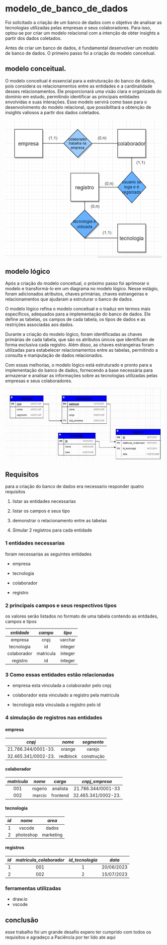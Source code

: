 # modelo_de_banco_de_dados

Foi solicitado a criação de um banco de dados com o objetivo de analisar as tecnologias utilizadas pelas empresas e seus colaboradores. Para isso, optou-se por criar um modelo relacional com a intenção de obter insights a partir dos dados coletados.

Antes de criar um banco de dados, é fundamental desenvolver um modelo de banco de dados. O primeiro passo foi a criação do modelo conceitual.

## modelo conceitual. 

O modelo conceitual é essencial para a estruturação do banco de dados, pois considera os relacionamentos entre as entidades e a cardinalidade desses relacionamentos. Ele proporcionará uma visão clara e organizada do domínio em estudo, permitindo identificar as principais entidades envolvidas e suas interações. Esse modelo servirá como base para o desenvolvimento do modelo relacional, que possibilitará a obtenção de insights valiosos a partir dos dados coletados.


![imagem do mmodelo conceitual ](imagens_do_banco/modelo_conceitual.png)



## modelo lógico

Após a criação do modelo conceitual, o próximo passo foi aprimorar o modelo e transformá-lo em um diagrama no modelo lógico. Nesse estágio, foram adicionados atributos, chaves primárias, chaves estrangeiras e relacionamentos que ajudaram a estruturar o banco de dados.

O modelo lógico refina o modelo conceitual e o traduz em termos mais específicos, adequados para a implementação do banco de dados. Ele define as tabelas, os campos de cada tabela, os tipos de dados e as restrições associadas aos dados.

Durante a criação do modelo lógico, foram identificadas as chaves primárias de cada tabela, que são os atributos únicos que identificam de forma exclusiva cada registro. Além disso, as chaves estrangeiras foram utilizadas para estabelecer relacionamentos entre as tabelas, permitindo a consulta e manipulação de dados relacionados.

Com essas melhorias, o modelo lógico está estruturado e pronto para a implementação do banco de dados, fornecendo a base necessária para armazenar e analisar as informações sobre as tecnologias utilizadas pelas empresas e seus colaboradores.

![imagem do ](imagens_do_banco/modelo_logico.png)

## Requisitos

para a criação do banco de dados era necessario responder quatro requisitos 

1. listar as entidades necessarias

2. listar os campos e seus tipo

3. demonstrar o relacionamento entre as tabelas

4. Simular 2 registros para cada entidade


### 1 entidades necessarias

foram necessarias as seguintes entidades

* empresa

* tecnologia

* colaborador

* registro

### 2 principais campos e seus respectivos tipos

os valores serão listados no formato de uma tabela contendo as entdades,  campos e tipos

| *entidade* | *campo* | *tipo* |
|:--------:|:-----:|:----:|
| empresa  | cnpj  | varchar |
| tecnologia | id | integer |
| colaborador | matricula | integer |
| registro | id | integer|

### 3 Como essas entidades estão relacionadas

* empresa esta vinculada a colaborador pelo cnpj

* colaborador esta vinculado a registro pela matricula

* tecnologia esta vinculada a registro pelo id

### 4 simulação  de registros nas entidades



#### empresa

| *cnpj* | *nome* | *segmento*|
|:----:|:----:|:-------:|
| 21.786.344/0001-33. | orange | varejo |
| 32.465.341/0002-23.| redblock | construção|



#### colaborador

| *matricula*| *nome* | *cargo* | *cnpj_empresa*|
|:----:|:----:|:-------:|:----:|
| 001 | rogerio | analista | 21.786.344/0001-33|
| 002 | marcio | frontend | 32.465.341/0002-23.|



#### tecnologia

| *id* | *nome* | *area* |
|:----:|:----:|:-------:|
| 1  | vscode | dados |
| 2 | photoshop | marketing|



#### registros

| *id* | *matricula_colaborador* | *id_tecnologia* | *data* |
|:----:|:----:|:-------:|:--:|
| 1 | 001 | 1 | 20/06/2023 |
| 2 | 002 | 2 | 15/07/2023 |


### ferramentas utilizadas
* draw.io
* vscode

## conclusão 

esse trabalho foi um grande desafio espero ter cumprido com todos os requisitos e agradeço a Paciência por ter lido ate aqui
